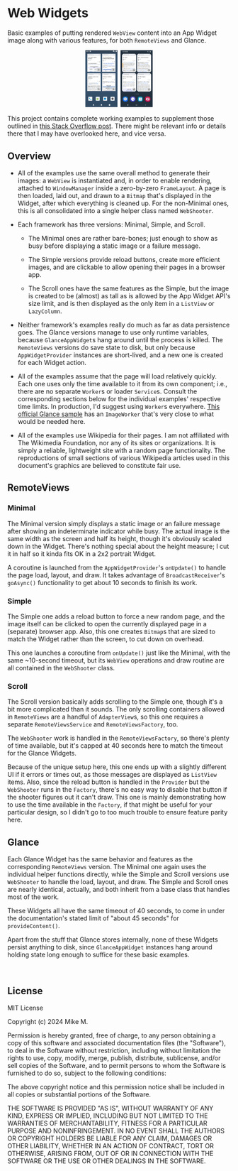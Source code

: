 # Web Widgets

Basic examples of putting rendered `WebView` content into an App Widget
image along with various features, for both `RemoteViews` and Glance.

<p align="center">
<img src="images/widgets.png"
alt="Screenshot of an emulator with an instance of each non-Minimal Widget."
width="30%" />
</p>

This project contains complete working examples to supplement those outlined in
[this Stack Overflow post][so-post]. There might be relevant info or details
there that I may have overlooked here, and vice versa.


## Overview

+ All of the examples use the same overall method to generate their images: a
  `WebView` is instantiated and, in order to enable rendering, attached to
  `WindowManager` inside a zero-by-zero `FrameLayout`. A page is then loaded,
  laid out, and drawn to a `Bitmap` that's displayed in the Widget, after which
  everything is cleaned up. For the non-Minimal ones, this is all consolidated
  into a single helper class named `WebShooter`.

+ Each framework has three versions: Minimal, Simple, and Scroll.

  + The Minimal ones are rather bare-bones; just enough to show as busy before
    displaying a static image or a failure message.

  + The Simple versions provide reload buttons, create more efficient images,
    and are clickable to allow opening their pages in a browser app.

  + The Scroll ones have the same features as the Simple, but the image is
    created to be (almost) as tall as is allowed by the App Widget API's size
    limit, and is then displayed as the only item in a `ListView` or
    `LazyColumn`.

+ Neither framework's examples really do much as far as data persistence goes.
  The Glance versions manage to use only runtime variables, because
  `GlanceAppWidget`s hang around until the process is killed. The `RemoteViews`
  versions do save state to disk, but only because `AppWidgetProvider` instances
  are short-lived, and a new one is created for each Widget action.

+ All of the examples assume that the page will load relatively quickly. Each
  one uses only the time available to it from its own component; i.e., there are
  no separate `Worker`s or loader `Service`s. Consult the corresponding sections
  below for the individual examples' respective time limits. In production, I'd
  suggest using `Worker`s everywhere. [This official Glance sample][sample] has
  an `ImageWorker` that's very close to what would be needed here.

+ All of the examples use Wikipedia for their pages. I am not affiliated with
  The Wikimedia Foundation, nor any of its sites or organizations. It is simply
  a reliable, lightweight site with a random page functionality. The
  reproductions of small sections of various Wikipedia articles used in this
  document's graphics are believed to constitute fair use.


## RemoteViews

### Minimal

The Minimal version simply displays a static image or an failure message after
showing an indeterminate indicator while busy. The actual image is the same
width as the screen and half its height, though it's obviously scaled down in
the Widget. There's nothing special about the height measure; I cut it in half
so it kinda fits OK in a 2x2 portrait Widget.

A coroutine is launched from the `AppWidgetProvider`'s `onUpdate()` to handle
the page load, layout, and draw. It takes advantage of `BroadcastReceiver`'s
`goAsync()` functionality to get about 10 seconds to finish its work.

### Simple

The Simple one adds a reload button to force a new random page, and the image
itself can be clicked to open the currently displayed page in a (separate)
browser app. Also, this one creates `Bitmap`s that are sized to match the Widget
rather than the screen, to cut down on overhead.

This one launches a coroutine from `onUpdate()` just like the Minimal, with the
same ~10-second timeout, but its `WebView` operations and draw routine are all
contained in the `WebShooter` class.

### Scroll

The Scroll version basically adds scrolling to the Simple one, though it's a bit
more complicated than it sounds. The only scrolling containers allowed in
`RemoteViews` are a handful of `AdapterView`s, so this one requires a separate
`RemoteViewsService` and `RemoteViewsFactory`, too.

The `WebShooter` work is handled in the `RemoteViewsFactory`, so there's plenty
of time available, but it's capped at 40 seconds here to match the timeout for
the Glance Widgets.

Because of the unique setup here, this one ends up with a slightly different UI
if it errors or times out, as those messages are displayed as `ListView` items.
Also, since the reload button is handled in the `Provider` but the `WebShooter`
runs in the `Factory`, there's no easy way to disable that button if the shooter
figures out it can't draw. This one is mainly demonstrating how to use the time
available in the `Factory`, if that might be useful for your particular design,
so I didn't go to too much trouble to ensure feature parity here.


## Glance

Each Glance Widget has the same behavior and features as the corresponding
`RemoteViews` version. The Minimal one again uses the individual helper
functions directly, while the Simple and Scroll versions use `WebShooter` to
handle the load, layout, and draw. The Simple and Scroll ones are nearly
identical, actually, and both inherit from a base class that handles most of the
work.

These Widgets all have the same timeout of 40 seconds, to come in under the
documentation's stated limit of "about 45 seconds" for `provideContent()`.

Apart from the stuff that Glance stores internally, none of these Widgets
persist anything to disk, since `GlanceAppWidget` instances hang around holding
state long enough to suffice for these basic examples.

<br />

## License

MIT License

Copyright (c) 2024 Mike M.

Permission is hereby granted, free of charge, to any person obtaining a copy
of this software and associated documentation files (the "Software"), to deal
in the Software without restriction, including without limitation the rights
to use, copy, modify, merge, publish, distribute, sublicense, and/or sell
copies of the Software, and to permit persons to whom the Software is
furnished to do so, subject to the following conditions:

The above copyright notice and this permission notice shall be included in all
copies or substantial portions of the Software.

THE SOFTWARE IS PROVIDED "AS IS", WITHOUT WARRANTY OF ANY KIND, EXPRESS OR
IMPLIED, INCLUDING BUT NOT LIMITED TO THE WARRANTIES OF MERCHANTABILITY,
FITNESS FOR A PARTICULAR PURPOSE AND NONINFRINGEMENT. IN NO EVENT SHALL THE
AUTHORS OR COPYRIGHT HOLDERS BE LIABLE FOR ANY CLAIM, DAMAGES OR OTHER
LIABILITY, WHETHER IN AN ACTION OF CONTRACT, TORT OR OTHERWISE, ARISING FROM,
OUT OF OR IN CONNECTION WITH THE SOFTWARE OR THE USE OR OTHER DEALINGS IN THE
SOFTWARE.


  [sample]: https://github.com/android/user-interface-samples/tree/main/AppWidget/app/src/main/java/com/example/android/appwidget/glance/image

  [so-post]: https://stackoverflow.com/a/33981965